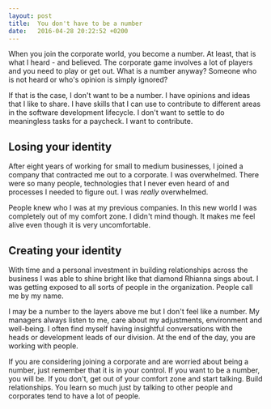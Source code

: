 ```yaml
---
layout: post
title:  You don't have to be a number
date:   2016-04-28 20:22:52 +0200
---
```

When you join the corporate world, you become a number. At least, that is what
I heard - and believed. The corporate game involves a lot of players and you
need to play or get out. What is a number anyway? Someone who is not heard or
who's opinion is simply ignored?

If that is the case, I don't want to be a number. I have opinions and
ideas that I like to share. I have skills that I can use to contribute to
different areas in the software development lifecycle. I don't want to settle
to do meaningless tasks for a paycheck. I want to contribute.

## Losing your identity
After eight years of working for small to medium businesses, I joined a
company that contracted me out to a corporate. I was overwhelmed. There were
so many people, technologies that I never even heard of and processes I needed
to figure out. I was *really* overwhelmed.

People knew who I was at my previous companies. In this new world I was
completely out of my comfort zone. I didn't mind though. It makes me feel alive
even though it is very uncomfortable.

## Creating your identity
With time and a personal investment in building relationships across the business
I was able to shine bright like that diamond Rhianna sings about. I was getting
exposed to all sorts of people in the organization. People call me by my name.

I may be a number to the layers above me but I don't feel like a number. My
managers always listen to me, care about my adjustments, environment and
well-being. I often find myself having insightful conversations with the heads
or development leads of our division. At the end of the day, you are working
with people.

If you are considering joining a corporate and are worried about being a number,
just remember that it is in your control. If you want to be a number, you will
be. If you don't, get out of your comfort zone and start talking.
Build relationships. You learn so much just by talking to other people and
corporates tend to have a lot of people.
